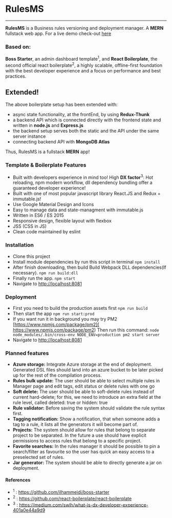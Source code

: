 # RulesMS
----------
**RulesMS** is a Business rules versioning and deployment manager. A **MERN** fullstack web app.
For a live demo check-out [here](https://rules-ms.herokuapp.com/)

### Based on: 
**Boss Starter**, an admin dashboard template<sup>1</sup>, and **React Boilerplate**, the second official react boilerplate<sup>2</sup>, a highly scalable, offline-first foundation with the best developer experience and a focus on performance and best practices.

## Extended!
The above boilerplate setup has been extended with:

-   async state functionality, at the frontEnd, by using **Redux-Thunk** 
-   a backend API which is connected directly with the frontend state and written in **node.js** and **Express.js**
-   the backend setup serves both the static and the API under the same server instance 
-   connecting backend API with **MongoDB Atlas**

Thus, RulesMS is a fullstack **MERN** app! 

### Template & Boilerplate Features

-   Built with developers experience in mind too! High **DX factor**<sup>3</sup>: Hot reloading, npm modern workflow, dll dependency bundling offer a guaranteed developer experience!
-   Built with one of most popular javascript library React.JS and Redux + immutable.js!
-   Use Google Material Design and Icons
-   Easy to manage data and state-managment with immutable.js
-   Written in ES6 / ES 2015
-   Responsive design, flexible layout with flexbox
-   JSS (CSS in JS)
-   Clean code maintained by eslint

### Installation

 - Clone this project
 - Install module dependencies by run this script in terminal
    `npm install`
 - After finish downloading, then build Build Webpack DLL dependencies(If necessary).
	 `npm run build:dll`
 - Finally run the app.
	 `npm start`
 - Navigate to  [http://localhost:8081](http://localhost:8081)

### Deployment

 - First you need to build the production assets first
    `npm run build`
 - Then start the app
    `npm run start:prod`
 - If you want run it in background you may try PM2 [https://www.npmjs.com/package/pm2]( https://www.npmjs.com/package/pm2) Then run this command:
    `node node_modules/.bin/cross-env NODE_ENV=production pm2 start server`
 - Navigate to  [http://localhost:8081](http://localhost:8081)

 ### Planned features
 - **Azure storage:** Integrate Azure storage at the end of deployment. Generated DSL files should land into an azure bucket to be later picked up for the rest of the compilation process.
 - **Rules bulk update:** The user should be able to select multiple rules in Manager page and edit tags, edit status or delete rules with one go
 - **Soft delete:** The user should be able to soft-delete rules instead of current hard-delete; for this, we need to introduce an extra field at the rule level, called deleted: true or hidden: true
 - **Rule validator:** Before saving the system should validate the rule syntax first.
 - **Tagging notification:** Show a notification, that when someone adds a tag to a rule, it lists all the generators it will become part of.
 - **Projects:** The system should allow for rules that belong to separate project to be separated. In the future a use should have explicit permissions to access rules that belong to a specific project.
 - **Favorite searches:** In the rules manager it should be possible to pin a search/filter as favourite so the user has quick an easy access to a preselected set of rules.
 - **Jar generator:** The system should be able to directly generate a jar on deployment.

#### References
- <sup>1</sup> : https://github.com/ilhammeidi/boss-starter
- <sup>2</sup> : https://github.com/react-boilerplate/react-boilerplate
- <sup>3</sup> : https://medium.com/swlh/what-is-dx-developer-experience-401a0e44a9d9 
